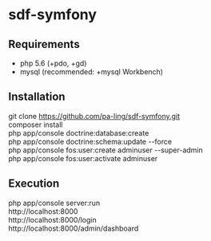 sdf-symfony
=====

## Requirements ## 
* php 5.6 (+pdo, +gd)
* mysql (recommended: +mysql Workbench)

## Installation ##
git clone https://github.com/pa-ling/sdf-symfony.git  
composer install  
php app/console doctrine:database:create  
php app/console doctrine:schema:update --force  
php app/console fos:user:create adminuser --super-admin  
php app/console fos:user:activate adminuser  

## Execution ##
php app/console server:run  
http://localhost:8000  
http://localhost:8000/login  
http://localhost:8000/admin/dashboard  
